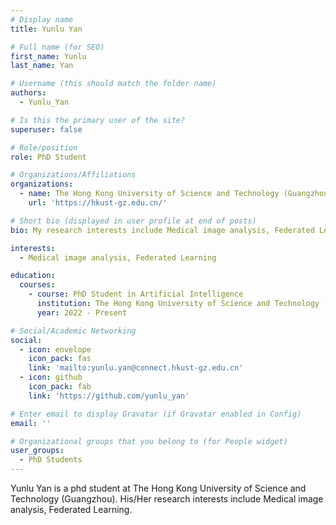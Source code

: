```yaml
---
# Display name
title: Yunlu Yan

# Full name (for SEO)
first_name: Yunlu
last_name: Yan

# Username (this should match the folder name)
authors:
  - Yunlu_Yan

# Is this the primary user of the site?
superuser: false

# Role/position
role: PhD Student

# Organizations/Affiliations
organizations:
  - name: The Hong Kong University of Science and Technology (Guangzhou)
    url: 'https://hkust-gz.edu.cn/'

# Short bio (displayed in user profile at end of posts)
bio: My research interests include Medical image analysis, Federated Learning.

interests:
  - Medical image analysis, Federated Learning

education:
  courses:
    - course: PhD Student in Artificial Intelligence
      institution: The Hong Kong University of Science and Technology (Guangzhou)
      year: 2022 - Present

# Social/Academic Networking
social:
  - icon: envelope
    icon_pack: fas
    link: 'mailto:yunlu.yan@connect.hkust-gz.edu.cn'
  - icon: github
    icon_pack: fab
    link: 'https://github.com/yunlu_yan'

# Enter email to display Gravatar (if Gravatar enabled in Config)
email: ''

# Organizational groups that you belong to (for People widget)
user_groups:
  - PhD Students
---
```


Yunlu Yan is a phd student at The Hong Kong University of Science and Technology (Guangzhou). His/Her research interests include Medical image analysis, Federated Learning.

